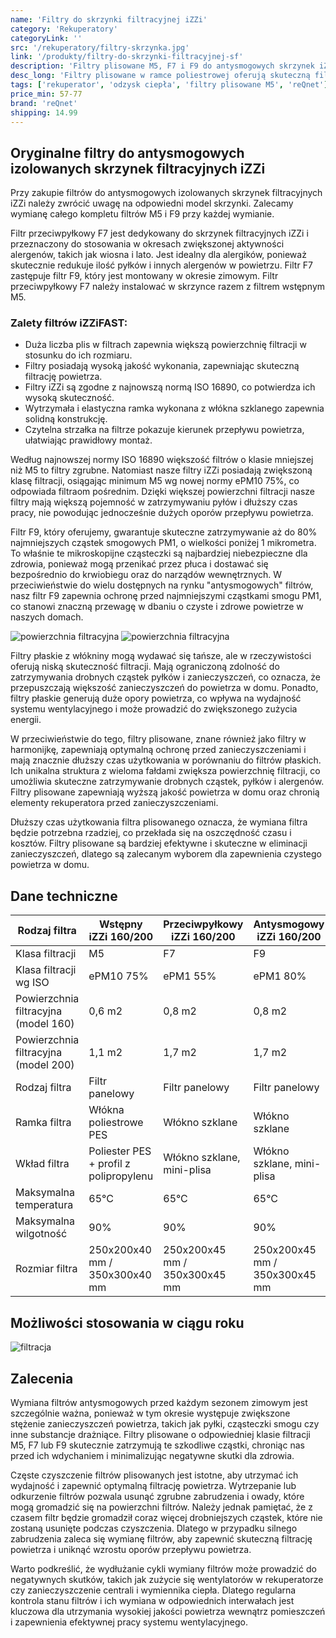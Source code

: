 ```yaml
---
name: 'Filtry do skrzynki filtracyjnej iZZi'
category: 'Rekuperatory'
categoryLink: ''
src: '/rekuperatory/filtry-skrzynka.jpg'
link: '/produkty/filtry-do-skrzynki-filtracyjnej-sf'
description: 'Filtry plisowane M5, F7 i F9 do antysmogowych skrzynek iZZi. '
desc_long: 'Filtry plisowane w ramce poliestrowej oferują skuteczną filtrację powietrza w antysmogowych skrzynkach filtracyjnych iZZi. Dostępne są w trzech klasach filtracji: M5, F7 (nowość) i F9. Każdy filtr został starannie zaprojektowany, aby zatrzymywać różne rodzaje zanieczyszczeń, takie jak pyłki, drobne cząstki smogu i inne substancje szkodliwe. Cena dotyczy pojedynczej sztuki.'
tags: ['rekuperator', 'odzysk ciepła', 'filtry plisowane M5', 'reQnet']
price_min: 57-77
brand: 'reQnet'
shipping: 14.99
---
```


## Oryginalne filtry do antysmogowych izolowanych skrzynek filtracyjnych iZZi

Przy zakupie filtrów do antysmogowych izolowanych skrzynek filtracyjnych iZZi należy zwrócić uwagę na odpowiedni model skrzynki. Zalecamy wymianę całego kompletu filtrów M5 i F9 przy każdej wymianie.

Filtr przeciwpyłkowy F7 jest dedykowany do skrzynek filtracyjnych iZZi i przeznaczony do stosowania w okresach zwiększonej aktywności alergenów, takich jak wiosna i lato. Jest idealny dla alergików, ponieważ skutecznie redukuje ilość pyłków i innych alergenów w powietrzu. Filtr F7 zastępuje filtr F9, który jest montowany w okresie zimowym. Filtr przeciwpyłkowy F7 należy instalować w skrzynce razem z filtrem wstępnym M5.

### Zalety filtrów iZZiFAST:

- Duża liczba plis w filtrach zapewnia większą powierzchnię filtracji w stosunku do ich rozmiaru.
- Filtry posiadają wysoką jakość wykonania, zapewniając skuteczną filtrację powietrza.
- Filtry iZZi są zgodne z najnowszą normą ISO 16890, co potwierdza ich wysoką skuteczność.
- Wytrzymała i elastyczna ramka wykonana z włókna szklanego zapewnia solidną konstrukcję.
- Czytelna strzałka na filtrze pokazuje kierunek przepływu powietrza, ułatwiając prawidłowy montaż.

Według najnowszej normy ISO 16890 większość filtrów o klasie mniejszej niż M5 to filtry zgrubne. Natomiast nasze filtry iZZi posiadają zwiększoną klasę filtracji, osiągając minimum M5 wg nowej normy ePM10 75%, co odpowiada filtraom pośrednim. Dzięki większej powierzchni filtracji nasze filtry mają większą pojemność w zatrzymywaniu pyłów i dłuższy czas pracy, nie powodując jednocześnie dużych oporów przepływu powietrza.

Filtr F9, który oferujemy, gwarantuje skuteczne zatrzymywanie aż do 80% najmniejszych cząstek smogowych PM1, o wielkości poniżej 1 mikrometra. To właśnie te mikroskopijne cząsteczki są najbardziej niebezpieczne dla zdrowia, ponieważ mogą przenikać przez płuca i dostawać się bezpośrednio do krwiobiegu oraz do narządów wewnętrznych. W przeciwieństwie do wielu dostępnych na rynku "antysmogowych" filtrów, nasz filtr F9 zapewnia ochronę przed najmniejszymi cząstkami smogu PM1, co stanowi znaczną przewagę w dbaniu o czyste i zdrowe powietrze w naszych domach.

![powierzchnia filtracyjna](/rekuperatory/pow-filtracyjna-160.jpg)
![powierzchnia filtracyjna](/rekuperatory/pow-filtracyjna-200.jpg)

Filtry płaskie z włókniny mogą wydawać się tańsze, ale w rzeczywistości oferują niską skuteczność filtracji. Mają ograniczoną zdolność do zatrzymywania drobnych cząstek pyłków i zanieczyszczeń, co oznacza, że przepuszczają większość zanieczyszczeń do powietrza w domu. Ponadto, filtry płaskie generują duże opory powietrza, co wpływa na wydajność systemu wentylacyjnego i może prowadzić do zwiększonego zużycia energii.

W przeciwieństwie do tego, filtry plisowane, znane również jako filtry w harmonijkę, zapewniają optymalną ochronę przed zanieczyszczeniami i mają znacznie dłuższy czas użytkowania w porównaniu do filtrów płaskich. Ich unikalna struktura z wieloma fałdami zwiększa powierzchnię filtracji, co umożliwia skuteczne zatrzymywanie drobnych cząstek, pyłków i alergenów. Filtry plisowane zapewniają wyższą jakość powietrza w domu oraz chronią elementy rekuperatora przed zanieczyszczeniami.

Dłuższy czas użytkowania filtra plisowanego oznacza, że wymiana filtra będzie potrzebna rzadziej, co przekłada się na oszczędność czasu i kosztów. Filtry plisowane są bardziej efektywne i skuteczne w eliminacji zanieczyszczeń, dlatego są zalecanym wyborem dla zapewnienia czystego powietrza w domu.

## Dane techniczne

| Rodzaj filtra                        | Wstępny iZZi 160/200                   | Przeciwpyłkowy iZZi 160/200   | Antysmogowy iZZi 160/200      |
| ------------------------------------ | -------------------------------------- | ----------------------------- | ----------------------------- |
| Klasa filtracji                      | M5                                     | F7                            | F9                            |
| Klasa filtracji wg ISO               | ePM10 75%                              | ePM1 55%                      | ePM1 80%                      |
| Powierzchnia filtracyjna (model 160) | 0,6 m2                                 | 0,8 m2                        | 0,8 m2                        |
| Powierzchnia filtracyjna (model 200) | 1,1 m2                                 | 1,7 m2                        | 1,7 m2                        |
| Rodzaj filtra                        | Filtr panelowy                         | Filtr panelowy                | Filtr panelowy                |
| Ramka filtra                         | Włókna poliestrowe PES                 | Włókno szklane                | Włókno szklane                |
| Wkład filtra                         | Poliester PES + profil z polipropylenu | Włókno szklane, mini-plisa    | Włókno szklane, mini-plisa    |
| Maksymalna temperatura               | 65°C                                   | 65°C                          | 65°C                          |
| Maksymalna wilgotność                | 90%                                    | 90%                           | 90%                           |
| Rozmiar filtra                       | 250x200x40 mm / 350x300x40 mm          | 250x200x45 mm / 350x300x45 mm | 250x200x45 mm / 350x300x45 mm |

## Możliwości stosowania w ciągu roku

![filtracja](/sf160/filtracja.png)

## Zalecenia

Wymiana filtrów antysmogowych przed każdym sezonem zimowym jest szczególnie ważna, ponieważ w tym okresie występuje zwiększone stężenie zanieczyszczeń powietrza, takich jak pyłki, cząsteczki smogu czy inne substancje drażniące. Filtry plisowane o odpowiedniej klasie filtracji M5, F7 lub F9 skutecznie zatrzymują te szkodliwe cząstki, chroniąc nas przed ich wdychaniem i minimalizując negatywne skutki dla zdrowia.

Częste czyszczenie filtrów plisowanych jest istotne, aby utrzymać ich wydajność i zapewnić optymalną filtrację powietrza. Wytrzepanie lub odkurzenie filtrów pozwala usunąć zgrubne zabrudzenia i owady, które mogą gromadzić się na powierzchni filtrów. Należy jednak pamiętać, że z czasem filtr będzie gromadził coraz więcej drobniejszych cząstek, które nie zostaną usunięte podczas czyszczenia. Dlatego w przypadku silnego zabrudzenia zaleca się wymianę filtrów, aby zapewnić skuteczną filtrację powietrza i uniknąć wzrostu oporów przepływu powietrza.

Warto podkreślić, że wydłużanie cykli wymiany filtrów może prowadzić do negatywnych skutków, takich jak zużycie się wentylatorów w rekuperatorze czy zanieczyszczenie centrali i wymiennika ciepła. Dlatego regularna kontrola stanu filtrów i ich wymiana w odpowiednich interwałach jest kluczowa dla utrzymania wysokiej jakości powietrza wewnątrz pomieszczeń i zapewnienia efektywnej pracy systemu wentylacyjnego.
